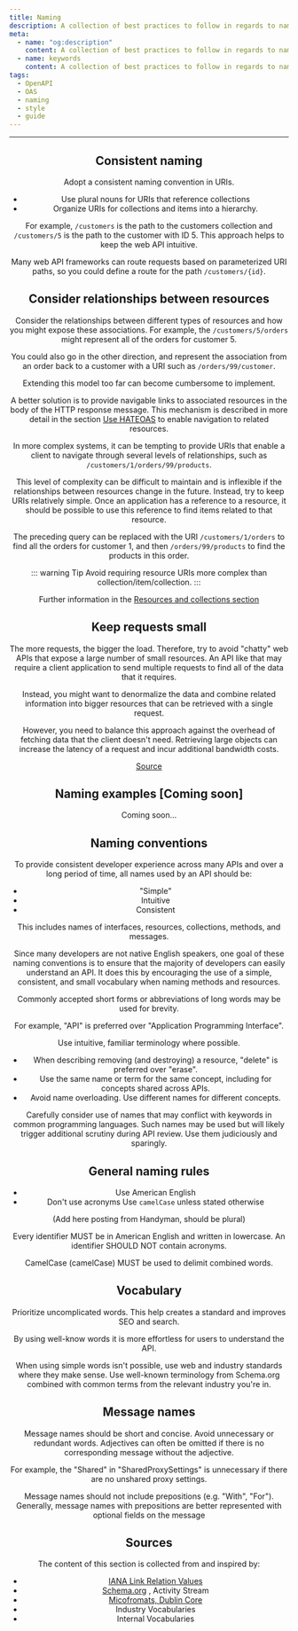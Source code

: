 ```yaml
---
title: Naming
description: A collection of best practices to follow in regards to naming your API items
meta:
  - name: "og:description"
    content: A collection of best practices to follow in regards to naming your API items
  - name: keywords
    content: A collection of best practices to follow in regards to naming your API items
tags:
  - OpenAPI
  - OAS
  - naming
  - style
  - guide
---
```


<Header/>

---

## Consistent naming

Adopt a consistent naming convention in URIs.

- Use plural nouns for URIs that reference collections
- Organize URIs for collections and items into a hierarchy.

For example, `/customers` is the path to the customers collection and `/customers/5` is the path to the customer with ID 5.
This approach helps to keep the web API intuitive.

Many web API frameworks can route requests based on parameterized URI paths,
so you could define a route for the path `/customers/{id}`.

## Consider relationships between resources

Consider the relationships between different types of resources and how you might expose these associations.
For example, the `/customers/5/orders` might represent all of the orders for customer 5.

You could also go in the other direction,
and represent the association from an order back to a customer with a URI such as `/orders/99/customer`.

Extending this model too far can become cumbersome to implement.

<!-- markdownlint-disable -->

A better solution is to provide navigable links to associated resources in the body of the HTTP response message.
This mechanism is described in more detail in the section [Use HATEOAS](https://docs.microsoft.com/en-us/azure/architecture/best-practices/api-design#use-hateoas-to-enable-navigation-to-related-resources) to enable navigation to related resources.

<!-- markdownlint-enable -->

In more complex systems, it can be tempting to provide URIs that enable a client to navigate through several levels of relationships, such as `/customers/1/orders/99/products`.

This level of complexity can be difficult to maintain and is inflexible if the relationships between resources change in the future.
Instead, try to keep URIs relatively simple.
Once an application has a reference to a resource, it should be possible to use this reference to find items related to that resource.

The preceding query can be replaced with the URI `/customers/1/orders` to find all the orders for customer 1,
and then `/orders/99/products` to find the products in this order.

::: warning Tip
Avoid requiring resource URIs more complex than collection/item/collection.
:::

Further information in the [Resources and collections section](resources-and-collections.md "Resources and collections section")

## Keep requests small

The more requests, the bigger the load.
Therefore, try to avoid "chatty" web APIs that expose a large number of small resources.
An API like that may require a client application to send multiple requests to find all of the data that it requires.

Instead, you might want to denormalize the data and combine related information into bigger resources
that can be retrieved with a single request.

However, you need to balance this approach against the overhead of fetching data that the client doesn't need.
Retrieving large objects can increase the latency of a request and incur additional bandwidth costs.

[Source](https://docs.microsoft.com/en-us/azure/architecture/best-practices/api-design)

## Naming examples [Coming soon]

Coming soon...

## Naming conventions

To provide consistent developer experience across many APIs and over a long period of time,
all names used by an API should be:

- "Simple"
- Intuitive
- Consistent

This includes names of interfaces, resources, collections, methods, and messages.

Since many developers are not native English speakers, one goal of these naming conventions is to ensure that the majority of developers can easily understand an API.
It does this by encouraging the use of a simple, consistent, and small vocabulary when naming methods and resources.

Commonly accepted short forms or abbreviations of long words may be used for brevity.

For example, "API" is preferred over "Application Programming Interface".

Use intuitive, familiar terminology where possible.

- When describing removing (and destroying) a resource, "delete" is preferred over "erase".
- Use the same name or term for the same concept, including for concepts shared across APIs.
- Avoid name overloading. Use different names for different concepts.

Carefully consider use of names that may conflict with keywords in common programming languages.
Such names may be used but will likely trigger additional scrutiny during API review.
Use them judiciously and sparingly.

## General naming rules

- Use American English
- Don't use acronyms
Use `camelCase` unless stated otherwise

(Add here posting from Handyman, should be plural)

Every identifier MUST be in American English and written in lowercase.
An identifier SHOULD NOT contain acronyms.

CamelCase (camelCase) MUST be used to delimit combined words.

## Vocabulary

Prioritize uncomplicated words.
This help creates a standard and improves SEO and search.

By using well-know words it is more effortless for users to understand the API.

When using simple words isn't possible, use web and industry standards where they make sense.
Use well-known terminology from Schema.org combined with common terms from the relevant industry you're in.

## Message names

Message names should be short and concise. Avoid unnecessary or redundant words.
Adjectives can often be omitted if there is no corresponding message without the adjective.

For example, the "Shared" in "SharedProxySettings" is unnecessary if there are no unshared proxy settings.

Message names should not include prepositions (e.g. "With", "For").
Generally, message names with prepositions are better represented with optional fields on the message

## Sources

The content of this section is collected from and inspired by:

- [IANA Link Relation Values](https://www.iana.org/assignments/link-relations/link-relations.xhtml)
- [Schema.org](http://schema.org/) ​, Activity Stream
- [Micofromats, Dublin Core](https://dublincore.org/)
- Industry Vocabularies
- Internal Vocabularies

